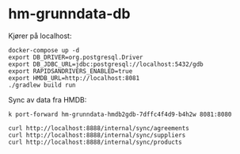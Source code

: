 # hm-grunndata-db

Kjører på localhost:

```
docker-compose up -d
export DB_DRIVER=org.postgresql.Driver
export DB_JDBC_URL=jdbc:postgresql://localhost:5432/gdb
export RAPIDSANDRIVERS_ENABLED=true
export HMDB_URL=http://localhost:8081
./gradlew build run

```

Sync av data fra HMDB:
````
k port-forward hm-grunndata-hmdb2gdb-7dffc4f4d9-b4h2w 8081:8080

curl http://localhost:8888/internal/sync/agreements
curl http://localhost:8888/internal/sync/suppliers
curl http://localhost:8888/internal/sync/products

````
